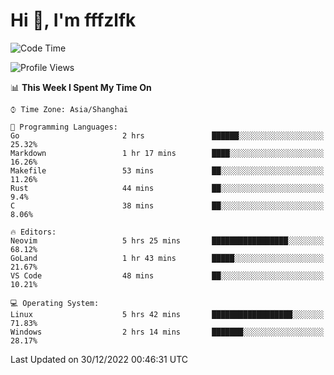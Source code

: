 # Hi 👋, I'm fffzlfk

<!--START_SECTION:waka-->
![Code Time](http://img.shields.io/badge/Code%20Time-7%20hrs%2057%20mins-blue)

![Profile Views](http://img.shields.io/badge/Profile%20Views-113-blue)

📊 **This Week I Spent My Time On** 

```text
⌚︎ Time Zone: Asia/Shanghai

💬 Programming Languages: 
Go                       2 hrs               ██████░░░░░░░░░░░░░░░░░░░   25.32% 
Markdown                 1 hr 17 mins        ████░░░░░░░░░░░░░░░░░░░░░   16.26% 
Makefile                 53 mins             ██░░░░░░░░░░░░░░░░░░░░░░░   11.26% 
Rust                     44 mins             ██░░░░░░░░░░░░░░░░░░░░░░░   9.4% 
C                        38 mins             ██░░░░░░░░░░░░░░░░░░░░░░░   8.06%

🔥 Editors: 
Neovim                   5 hrs 25 mins       █████████████████░░░░░░░░   68.12% 
GoLand                   1 hr 43 mins        █████░░░░░░░░░░░░░░░░░░░░   21.67% 
VS Code                  48 mins             ██░░░░░░░░░░░░░░░░░░░░░░░   10.21%

💻 Operating System: 
Linux                    5 hrs 42 mins       ██████████████████░░░░░░░   71.83% 
Windows                  2 hrs 14 mins       ███████░░░░░░░░░░░░░░░░░░   28.17%

```


 Last Updated on 30/12/2022 00:46:31 UTC
<!--END_SECTION:waka-->
